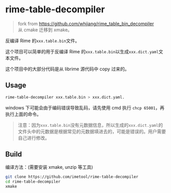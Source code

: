 # rime-table-decompiler

> fork from <https://github.com/whjiang/rime_table_bin_decompiler>  
> 从 cmake 迁移到 xmake。

反编译 Rime 的`xxx.table.bin`文件。

这个项目可以简单的用于反编译 Rime 的`xxx.table.bin`以生成`xxx.dict.yaml`文本文件。

这个项目中的大部分代码是从 librime 源代码中 copy 过来的。

## Usage

```bash
rime-table-decompiler xxx.table.bin > xxx.dict.yaml.
```

windows 下可能会由于编码错误导致乱码，请先使用 cmd 执行 `chcp 65001`，再执行上面的命令。

> 注意：因为`xxx.table.bin`没有元数据信息，所以生成的`xxx.dict.yaml`的文件头中的元数据是根据常见的元数据填进去的，可能是错误的。用户需要自己进行修改。

## Build

编译方法：(需要安装 xmake, unzip 等工具)

```bash
git clone https://github.com/imetool/rime-table-decompiler
cd rime-table-decompiler
xmake
```
